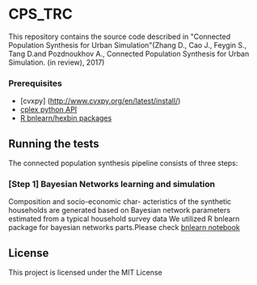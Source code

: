 # CPS_TRC
This repository contains the source code described in "Connected Population Synthesis for Urban Simulation"(Zhang D., Cao J., Feygin S., Tang D.and Pozdnoukhov A., Connected Population Synthesis for Urban Simulation. (in review), 2017)

### Prerequisites

* [cvxpy] (http://www.cvxpy.org/en/latest/install/) 
* [cplex python API](http://www.ibm.com/support/knowledgecenter/SSSA5P_12.5.0/ilog.odms.cplex.help/CPLEX/GettingStarted/topics/set_up/Python_setup.html)
* [R bnlearn/hexbin packages](https://math.usask.ca/~longhai/software/installrpkg.html)

## Running the tests
The connected population synthesis pipeline consists of three steps:
### [Step 1] Bayesian Networks learning and simulation
Composition and socio-economic char- acteristics of the synthetic households are generated based on Bayesian network parameters estimated from a typical household survey data
We utilized R bnlearn package for bayesian networks parts.Please check [bnlearn notebook](https://github.com/DanqingZ/CPS_TRC/blob/master/notebook/call_bnlearn.ipynb)


## License

This project is licensed under the MIT License 
